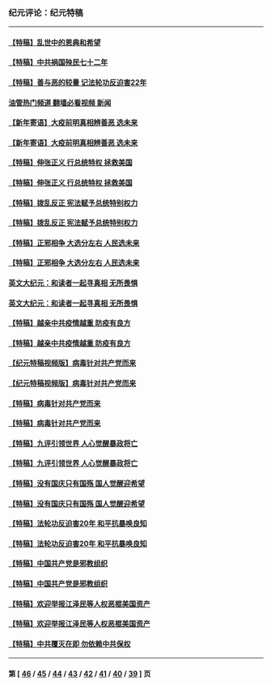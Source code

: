 ### 纪元评论：纪元特稿
---
#### [【特稿】乱世中的恩典和希望](../../pages/nsc424/n13734687.md?06050330) 
#### [【特稿】中共祸国殃民七十二年](../../pages/nsc424/n13272607.md?06050330) 
#### [【特稿】善与恶的较量 记法轮功反迫害22年](../../pages/nsc424/n13086597.md?06050330) 
#### [油管热门频道 翻墙必看视频 新闻](ok?06050330)
#### [【新年寄语】大疫前明真相辨善恶 选未来](../../pages/nsc424/n12660855.md?06050330) 
#### [【新年寄语】大疫前明真相辨善恶 选未来](../../pages/nsc424/n12660855.md?06050330) 
#### [【特稿】伸张正义 行总统特权 拯救美国](../../pages/nsc424/n12616806.md?06050330) 
#### [【特稿】伸张正义 行总统特权 拯救美国](../../pages/nsc424/n12616806.md?06050330) 
#### [【特稿】拨乱反正 宪法赋予总统特别权力](../../pages/nsc424/n12598306.md?06050330) 
#### [【特稿】拨乱反正 宪法赋予总统特别权力](../../pages/nsc424/n12598306.md?06050330) 
#### [【特稿】正邪相争 大选分左右 人民选未来](../../pages/nsc424/n12545208.md?06050330) 
#### [【特稿】正邪相争 大选分左右 人民选未来](../../pages/nsc424/n12545208.md?06050330) 
#### [英文大纪元：和读者一起寻真相 无所畏惧](../../pages/nsc424/n12542027.md?06050330) 
#### [英文大纪元：和读者一起寻真相 无所畏惧](../../pages/nsc424/n12542027.md?06050330) 
#### [【特稿】越亲中共疫情越重 防疫有良方](../../pages/nsc424/n12042989.md?06050330) 
#### [【特稿】越亲中共疫情越重 防疫有良方](../../pages/nsc424/n12042989.md?06050330) 
#### [【纪元特稿视频版】病毒针对共产党而来](../../pages/nsc424/n11977328.md?06050330) 
#### [【纪元特稿视频版】病毒针对共产党而来](../../pages/nsc424/n11977328.md?06050330) 
#### [【特稿】病毒针对共产党而来](../../pages/nsc424/n11928818.md?06050330) 
#### [【特稿】病毒针对共产党而来](../../pages/nsc424/n11928818.md?06050330) 
#### [【特稿】九评引领世界 人心觉醒暴政将亡](../../pages/nsc424/n11660496.md?06050330) 
#### [【特稿】九评引领世界 人心觉醒暴政将亡](../../pages/nsc424/n11660496.md?06050330) 
#### [【特稿】没有国庆只有国殇 国人觉醒迎希望](../../pages/nsc424/n11549354.md?06050330) 
#### [【特稿】没有国庆只有国殇 国人觉醒迎希望](../../pages/nsc424/n11549354.md?06050330) 
#### [【特稿】法轮功反迫害20年 和平抗暴唤良知](../../pages/nsc424/n11389135.md?06050330) 
#### [【特稿】法轮功反迫害20年 和平抗暴唤良知](../../pages/nsc424/n11389135.md?06050330) 
#### [【特稿】中国共产党是邪教组织](../../pages/nsc424/n11355551.md?06050330) 
#### [【特稿】中国共产党是邪教组织](../../pages/nsc424/n11355551.md?06050330) 
#### [【特稿】欢迎举报江泽民等人权恶棍美国资产](../../pages/nsc424/n11303040.md?06050330) 
#### [【特稿】欢迎举报江泽民等人权恶棍美国资产](../../pages/nsc424/n11303040.md?06050330) 
#### [【特稿】中共覆灭在即 勿依赖中共保权](../../pages/nsc424/n11278510.md?06050330) 

---
#### 第 [ [46](./46.md?06050330) / [45](./45.md?06050330) / [44](./44.md?06050330) / [43](./43.md?06050330) / [42](./42.md?06050330) / [41](./41.md?06050330) / [40](./40.md?06050330) / [39](./39.md?06050330) ] 页
